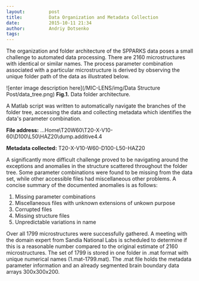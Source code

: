 ```yaml
---
layout:     	post
title:      	Data Organization and Metadata Collection
date:       	2015-10-11 21:34
author:     	Andriy Dotsenko
tags:         
---
```


The organization and folder architecture of the SPPARKS data poses a small challenge to automated data processing. There are 2160 microstructures with identical or similar names. The process parameter combination associated with a particular microstructure is derived by observing the unique folder path of the data as illustrated below.

![enter image description here](/MIC-LENS/img/Data Structure Post/data_tree.png)
**Fig.1.** Data folder architecture.

A Matlab script was written to automatically navigate the branches of the folder tree, accessing the data and collecting metadata which identifies the data's parameter combination.

**File address:**
…Home\T20W60\T20-X-V10-60\D100\L50\HAZ20\dump.additive4.4

**Metadata collected:** 
T20-X-V10-W60-D100-L50-HAZ20

A significantly more difficult challenge proved to be navigating around the exceptions and anomalies in the structure scattered throughout the folder tree. Some parameter combinations were found to be missing from the data set, while other accessible files had miscellaneous other problems. A concise summary of the documented anomalies is as follows: 

 1. Missing parameter combinations
 2. Miscellaneous files with unknown extensions of unkown purpose
 3. Corrupted files  
 4. Missing structure files 
 5. Unpredictable variations in name 

Over all 1799 microstructures were successfully gathered. A meeting with the domain expert from Sandia National Labs is scheduled to determine if this is a reasonable number compared to the original estimate of 2160 microstructures. The set of 1799 is stored in one folder in .mat format with unique numerical names (1.mat-1799.mat). The .mat file holds the metadata parameter information and an already segmented brain boundary data arrays 300x300x200.
 